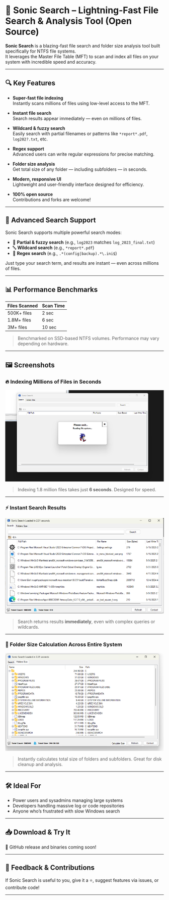 # 🚀 Sonic Search – Lightning-Fast File Search & Analysis Tool (Open Source)

**Sonic Search** is a blazing-fast file search and folder size analysis tool built specifically for NTFS file systems.  
It leverages the Master File Table (MFT) to scan and index all files on your system with incredible speed and accuracy.

---

## 🔍 Key Features

- **Super-fast file indexing**  
  Instantly scans millions of files using low-level access to the MFT.

- **Instant file search**  
  Search results appear immediately — even on millions of files.

- **Wildcard & fuzzy search**  
  Easily search with partial filenames or patterns like `*report*.pdf`, `log202?.txt`, etc.

- **Regex support**  
  Advanced users can write regular expressions for precise matching.

- **Folder size analysis**  
  Get total size of any folder — including subfolders — in seconds.

- **Modern, responsive UI**  
  Lightweight and user-friendly interface designed for efficiency.

- **100% open source**  
  Contributions and forks are welcome!

---

## 🔎 Advanced Search Support

Sonic Search supports multiple powerful search modes:

- 🔡 **Partial & fuzzy search** (e.g., `log2023` matches `log_2023_final.txt`)
- 🔤 **Wildcard search** (e.g., `*report*.pdf`)
- 📐 **Regex search** (e.g., `.*(config|backup).*\.ini$`)

Just type your search term, and results are instant — even across millions of files.

---

## 📊 Performance Benchmarks

| Files Scanned       | Scan Time | 
|---------------------|-----------|
| 500K+ files         | 2 sec     | 
| 1.8M+ files         | 6 sec     | 
| 3M+ files           | 10 sec    | 

> Benchmarked on SSD-based NTFS volumes. Performance may vary depending on hardware.

---

## 🖼️ Screenshots

### 🔥 Indexing Millions of Files in Seconds
![SonicSearch Performance 1](screenshots/performance1.png)  
> Indexing 1.8 million files takes just **6 seconds**. Designed for speed.

---

### ⚡ Instant Search Results
![SonicSearch Performance 2](screenshots/performance2.png)  
> Search returns results **immediately**, even with complex queries or wildcards.

---

### 📁 Folder Size Calculation Across Entire System
![SonicSearch Folder Size](screenshots/foldersize1.png)  
> Instantly calculates total size of folders and subfolders. Great for disk cleanup and analysis.

---

## 🛠️ Ideal For

- Power users and sysadmins managing large systems
- Developers handling massive log or code repositories
- Anyone who’s frustrated with slow Windows search

---

## 📥 Download & Try It

🔗 GitHub release and binaries coming soon!

---

## 💬 Feedback & Contributions

If Sonic Search is useful to you, give it a ⭐, suggest features via issues, or contribute code!

---

